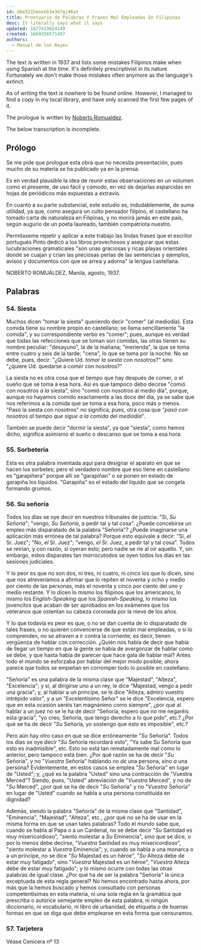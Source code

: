 ```yaml
---
id: dbe5215enxkb3e3m7gj46at
title: Prontuario de Palabras Y Frases Mal Empleadas En Filipinas
desc: It literally says what it says
updated: 1677419024149
created: 1669356571497
authors:
  - Manuel de los Reyes
---
```


The text is written in 1937 and lists some mistakes Filipinos make when using Spanish at the time.
It's definitely prescriptivist in its nature.
Fortunately we don't make those mistakes often anymore as the language's extinct.

As of writing the text is nowhere to be found online.
However, I managed to find a copy in my local library,
and have only scanned the first few pages of it.

The prologue is written by [Noberto Romualdez](https://en.wikipedia.org/wiki/Norberto_Romualdez).

The below transcription is incomplete.

## Prólogo

Se me pide que prologue esta obra que no necesita presentación, pues mucho de su materia se ha publicado ya en la prensa.

Es en verdad plausible la idea de reunir estas observaciones en un volumen como el presente, de uso fácil y cómodo, en vez de dejarlas esparcidas en hojas de periódicos más expuestas a extravío.

En cuanto a su parte substancial, este estudio es, indudablemente, de suma utilidad, ya que, como asegura un culto pensador filipino, el castellano ha tomado carta de naturaleza en Filipinas, y no morirá jamás en este país, según augurio de un poeta laureado, también compatriota nuestro.

Permítaseme repetir y aplicar a este trabajo las lindas frases que el escritor portugués Pinto dedicó a los libros provechosos y asegurar que estas lucubraciones gramaticales "son unas graciosas y ricas playas orientales donde se cuajan y crían las preciosas perlas de las sentencias y ejemplos, avisos y documentos con que se arrea y adorna" la lengua castellana.

NOBERTO ROMUÁLDEZ, Manila, agosto, 1937.

## Palabras

### 54. Siesta

Muchos dicen "tomar la siesta" queriendo decir "comer" (al mediodía). Esta comida tiene su nombre propio en castellano; se llama sencillamente "la comida", y su correspondiente verbo es "comer"; pues, aunque es verdad que todas las refecciones que se toman son comidas, las otras tienen su nombre peculiar: "desayuno", la de la mañana; "merienda", la que se toma entre cuatro y seis de la tarde; "cena", lo que se toma por la noche. No se debe, pues, decir: "¿Quiere Ud. *tomar la siesta* con nosotros?" sino "¿quiere Ud. quedarse a *comer* con nosotros?"

La siesta no es otra cosa que el tiempo que hay después de comer, o el sueño que se toma a esa hora. Así es que tampoco debo decirse "comió con nosotros *a la* siesta", sino "comió con nosotros al medio día", porque, aunque no hayamos comido exactamente a las doce del día, ya se sabe que nos referimos a la comida que se toma a esa hora, poco más o menos. "Pasó la siesta con nosotros" no significa, pues, otra cosa que "*pasó con nosotros al tiempo que sigue a la comida del mediodía*".

También se puede decir "dormir la siesta", ya que "siesta", como hemos dicho, significa asimismo el sueño o descanso que se toma a esa hora.

### 55. Sorbetería

Esta es otra palabra inventada aquí para designar el aparato en que se hacen los sorbetes; pero el verdadero nombre que eso tiene en castellano es "garapiñera" porque allí se "garapiñan" o se ponen en estado de garapiña los líquidos. "Garapiña" es el estado del líquido que se congela formando grumos.

### 56. Su señoría

Todos los días se oye decir en nuestros tribunales de justicia: "Sí, *Su Señoría*"; "vengo, *Su Señoría*, a pedir tal y tal cosa". ¿Puede concebirse un empleo más disparatado de la palabra "Señoría"? ¿Puede imaginarse una aplicación más errónea de tal palabra? Porque esto equivale a decir: "Sí, *el* Sr. Juez"; "No, *el* Sr. Juez"; "vengo, *el* Sr. Juez, a pedir tal y tal cosa". Todos se reirían, y con razón, si oyeran ésto; pero nadie se ríe al oír aquello. Y, sin embargo, estos disparates tan morrocutodos se oyen todos los días en las sesiones judiciales.

Y lo peor es que no son dos, ni tres, ni cuatro, ni cinco los que lo dicen, sino que nos atreveríamos a afirmar que lo repiten el noventa y ocho y medio por ciento de las personas, más el noventa y cinco por ciento del uno y medio restante. Y lo dicen lo mismo los filipinos que los americanos, lo mismo los *English-Speaking* que los *Spanish-Speaking*, lo mismo los jovencitos que acaban de ser aprobados en los exámenes que los veteranos que ostentan su cabeza coronada por la nieve de los años.

Y lo que todavía es peor es que, o no se dan cuenta de lo disparatado de tales frases, o no quieren convencerse de que están mal empleadas, o si lo comprenden, no se atraven a ir contra la corriente; es decir, tienen vergüenza de hablar con corrección. ¿Quién nos había de decir que había de llegar un tiempo en que la gente se había de avergonzar de hablar como se debe, y que hasta había de parecer que hace gala de hablar mal? Antes todo el mundo se esforzaba por hablar del mejor modo posible; ahora parece que todos se empeñan en corromper todo lo posible en castellano.

"Señoría" es una palabra de la misma clase que "Majestad", "Alteza", "Excelencia"; y si, al dirigirse uno a un rey, le dice "Majestad, vengo a pedir una gracia"; y, al hablar a un príncipe, se le dice "Alteza, admiro vuestro intrépido valor", y a un "Excelentísimo Señor" se le dice "Excelencia, espero que en esta ocasión seréis tan magnánimo como siempre", ¿por qué al hablar a un juez no se le ha de decir "Señoría, espero que no me negaréis esta gracia", "yo creo, Señoría, que tengo derecho a lo que pido", etc.? ¿Por qué se ha de decir "*Su* Señoría, yo sostengo que esto es imposible", etc.?

Pero aún hay otro caso en que se dice erróneamente "*Su* Señoría". Todos los días se oye decir "*Su* Señoría recordará esto", "Ya sabe *Su* Señoría que esto es inadmisible", etc. Esto no está tan rematadamente mal como lo anterior, pero tampoco está bien. ¿Por qué razón se ha de decir "*Su* Señoría", y no "*Vuestra* Señoría" hablando no *de* una persona, sino *a* una persona? Evidentemente, en estos casos se emplea "*Su* Señoría" en lugar de "Usted"; y, ¿qué es la palabra "Usted" sino una contracción de "Vuestra Merced"? Siendo, pues, "Usted" abreviación de "*Vuestra* Merced", y no de "*Su* Merced", ¿por qué se ha de decir "*Su* Señoría" y no "*Vuestra* Señoría" en lugar de "Usted" cuando se habla a una persona constituída en dignidad?

Además, siendo la palabra "Señoría" de la misma clase que "Santidad", "Eminencia", "Majestad", "Alteza", etc., ¿por qué no se ha de usar en la misma forma en que se usan tales palabras? Todo el mundo sabe que, cuando se habla al Papa o a un Cardenal, no se debe decir "*Su* Santidad es muy misericordioso", "siento molestar a *Su* Eminencia", sino que se dice, o por lo menos debe decirse, "*Vuestra* Santidad es muy misericordioso", "siento molestar a *Vuestra* Eminencia"; y, cuando se habla a una monarca o a un príncipe, no se dice "*Su* Majestad es un héroe", "*Su* Alteza debe de estar muy fatigado", sino "*Vuestra* Majestad es un héroe", "*Vuestra* Alteza debe de estar muy fatigado"; y lo mismo ocurre con todas las otras palabras de igual clase. ¿Por qué ha de ser la palabra "Señoría" la única exceptuada de esta regla general? No hemos encontrado hasta ahora, por más que la hemos buscado y hemos consultado con personas competentísimas en esta materia, ni una sola regla en la gramática que prescriba o autorice semejante empleo de esta palabra, ni ningún diccionario, ni vocabulario, ni libro de urbanidad, de etiqueta o de buenas formas en que se diga que debe emplearse en esta forma que censuramos.

### 57. Tarjetera

Véase Cenicera nº 13
